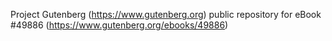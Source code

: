 Project Gutenberg (https://www.gutenberg.org) public repository for eBook #49886 (https://www.gutenberg.org/ebooks/49886)
